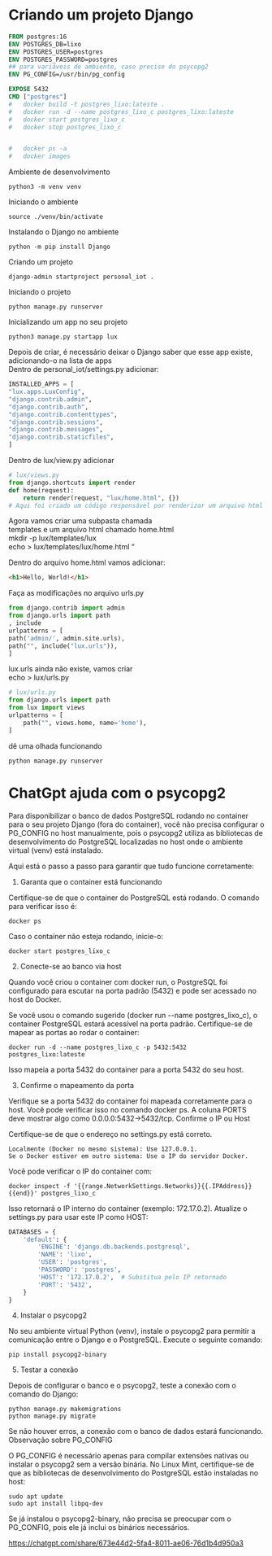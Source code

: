 #   Criando um projeto Django

```Dockerfile
FROM postgres:16 
ENV POSTGRES_DB=lixo 
ENV POSTGRES_USER=postgres 
ENV POSTGRES_PASSWORD=postgres 
## para variáveis de ambiente, caso precise do psycopg2 
ENV PG_CONFIG=/usr/bin/pg_config 

EXPOSE 5432 
CMD ["postgres"] 
#   docker build -t postgres_lixo:lateste .
#   docker run -d --name postgres_lixo_c postgres_lixo:lateste
#   docker start postgres_lixo_c
#   docker stop postgres_lixo_c


#   docker ps -a
#   docker images

```

Ambiente de desenvolvimento
```shell
python3 -m venv venv
```
Iniciando o ambiente
```shell
source ./venv/bin/activate
```
Instalando o Django no ambiente
```shell
python -m pip install Django
```
Criando um projeto 
```shell
django-admin startproject personal_iot .
```
Iniciando o projeto
```shell
python manage.py runserver
```

Inicializando um app no seu projeto
```shell
python3 manage.py startapp lux
```

Depois de criar, é necessário deixar o Django saber que 
esse app existe, adicionando-o na lista de apps\
Dentro de personal_iot/settings.py adicionar:
```python
INSTALLED_APPS = [
"lux.apps.LuxConfig",
"django.contrib.admin",
"django.contrib.auth",
"django.contrib.contenttypes",
"django.contrib.sessions",
"django.contrib.messages",
"django.contrib.staticfiles",
]
```
Dentro de lux/view.py adicionar
```python
# lux/views.py
from django.shortcuts import render
def home(request):
    return render(request, "lux/home.html", {})
# Aqui foi criado um código responsável por renderizar um arquivo html chamado “home.html”.
```
Agora vamos criar uma subpasta chamada\
templates e um arquivo html chamado home.html\
mkdir -p lux/templates/lux\
echo > lux/templates/lux/home.html  “

Dentro do arquivo home.html vamos adicionar:
<!-- pages/templates/pages/home.html -->
```html
<h1>Hello, World!</h1>
```

Faça as modificações no arquivo urls.py
```python
from django.contrib import admin
from django.urls import path
, include
urlpatterns = [
path('admin/', admin.site.urls),
path("", include("lux.urls")),
]
```
lux.urls ainda não existe, vamos criar\
echo > lux/urls.py
```python
# lux/urls.py
from django.urls import path
from lux import views
urlpatterns = [
    path("", views.home, name='home'),
]
```
dê uma olhada funcionando
```shell
python manage.py runserver
```






#   ChatGpt ajuda com o psycopg2

Para disponibilizar o banco de dados PostgreSQL rodando no container para o seu projeto Django (fora do container), você não precisa configurar o PG_CONFIG no host manualmente, pois o psycopg2 utiliza as bibliotecas de desenvolvimento do PostgreSQL localizadas no host onde o ambiente virtual (venv) está instalado.

Aqui está o passo a passo para garantir que tudo funcione corretamente:
1. Garanta que o container está funcionando

Certifique-se de que o container do PostgreSQL está rodando. O comando para verificar isso é:

```shell
docker ps
```

Caso o container não esteja rodando, inicie-o:

```shell
docker start postgres_lixo_c
```

2. Conecte-se ao banco via host

Quando você criou o container com docker run, o PostgreSQL foi configurado para escutar na porta padrão (5432) e pode ser acessado no host do Docker.

Se você usou o comando sugerido (docker run --name postgres_lixo_c), o container PostgreSQL estará acessível na porta padrão. Certifique-se de mapear as portas ao rodar o container:

```shell
docker run -d --name postgres_lixo_c -p 5432:5432 postgres_lixo:lateste
```

Isso mapeia a porta 5432 do container para a porta 5432 do seu host.

3. Confirme o mapeamento da porta

Verifique se a porta 5432 do container foi mapeada corretamente para o host. Você pode verificar isso no comando docker ps. A coluna PORTS deve mostrar algo como 0.0.0.0:5432->5432/tcp.
Confirme o IP ou Host

Certifique-se de que o endereço no settings.py está correto.

    Localmente (Docker no mesmo sistema): Use 127.0.0.1.
    Se o Docker estiver em outro sistema: Use o IP do servidor Docker.

Você pode verificar o IP do container com:

```shell
docker inspect -f '{{range.NetworkSettings.Networks}}{{.IPAddress}}{{end}}' postgres_lixo_c
```

Isso retornará o IP interno do container (exemplo: 172.17.0.2). Atualize o settings.py para usar este IP como HOST:
```python
DATABASES = {
    'default': {
        'ENGINE': 'django.db.backends.postgresql',
        'NAME': 'lixo',
        'USER': 'postgres',
        'PASSWORD': 'postgres',
        'HOST': '172.17.0.2',  # Substitua pelo IP retornado
        'PORT': '5432',
    }
}
```
4. Instalar o psycopg2

No seu ambiente virtual Python (venv), instale o psycopg2 para permitir a comunicação entre o Django e o PostgreSQL. Execute o seguinte comando:

```shell
pip install psycopg2-binary
```

5. Testar a conexão

Depois de configurar o banco e o psycopg2, teste a conexão com o comando do Django:

```shell
python manage.py makemigrations
python manage.py migrate
```

Se não houver erros, a conexão com o banco de dados estará funcionando.
Observação sobre PG_CONFIG

O PG_CONFIG é necessário apenas para compilar extensões nativas ou instalar o psycopg2 sem a versão binária. No Linux Mint, certifique-se de que as bibliotecas de desenvolvimento do PostgreSQL estão instaladas no host:

```shell
sudo apt update
sudo apt install libpq-dev
```

Se já instalou o psycopg2-binary, não precisa se preocupar com o PG_CONFIG, pois ele já inclui os binários necessários.


https://chatgpt.com/share/673e44d2-5fa4-8011-ae06-76d1b4d950a3